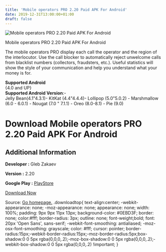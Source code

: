```yaml
---
title: 'Mobile operators PRO 2.20 Paid APK For Android'
date: 2019-12-31T13:00:00+01:00
draft: false
---
```


![Mobile operators PRO 2.20 Paid APK For Android](https://i0.wp.com/apkhome.net/wp-content/uploads/2019/11/Mobile-operators-PRO-2.20-Paid.png "Mobile operators PRO 2.20 Paid APK For Android")

  

Mobile operators PRO 2.20 Paid APK For Android

The mobile operators PRO display each call the operator and the region of the interlocutor. Use the call blocker to automatically reject unwelcome calls from blacklist numbers (collectors, fraudsters, etc.). Useful statistics will show the style of your communication and help you understand what your money is for.

**Supported Android**  
{4.0 and UP}  
**Supported Android Version**:-  
Jelly Bean(4.1"4.3.1)- KitKat (4.4"4.4.4)- Lollipop (5.0"5.0.2) - Marshmallow (6.0 - 6.0.1) - Nougat (7.0 " 7.1.1) - Oreo (8.0-8.1) - Pie (9.0)

Download Mobile operators PRO 2.20 Paid APK For Android
=======================================================

Additional Information
----------------------

**Developer :** Gleb Zakaev

**Version :** 2.20

**Google Play :** [PlayStore](https://play.google.com/store/apps/details?id=com.glebzakaev.mobilecarrierspro)

  

[Download Now](https://store4app.co/post/mobile-operators-pro-2-20-paid-apk-for-android_1573927128)

  
Source: [Go homepage.](https://store4app.co/post/mobile-operators-pro-2-20-paid-apk-for-android_1573927128) .downloadtop{ text-align:center; -webkit-appearance: none; -moz-appearance: none; appearance: none; width: 100%; padding: 9px 9px 11px 13px; background-color: #0EBD3F; border: none; color:#fff; border-radius: 3px; outline: none; font-weight;bold; font: 20px 'Open Sans', sans-serif; -webkit-font-smoothing: antialiased; -moz-osx-font-smoothing: grayscale; color: #fff; cursor: pointer; border-radius:15px;-webkit-border-radius:15px;-moz-border-radius:5px;box-shadow:0 0 5px rgba(0,0,0,.2);-moz-box-shadow:0 0 5px rgba(0,0,0,.2);-webkit-box-shadow:0 0 5px rgba(0,0,0,.2) !important; }